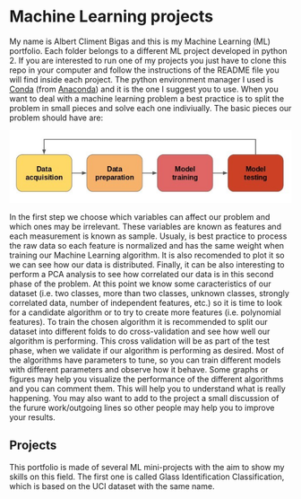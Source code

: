 Machine Learning projects
=============================

My name is Albert Climent Bigas and this is my Machine Learning (ML) portfolio. Each folder belongs to a different ML project developed in python 2. If you are interested to run one of my projects you just have to clone this repo in your computer and follow the instructions of the README file you will find inside each project. The python environment manager I used is [Conda](http://conda.pydata.org/docs/intro.html) (from [Anaconda](https://docs.continuum.io/anaconda/)) and it is the one I suggest you to use. 
When you want to deal with a machine learning problem a best practice is to split the problem in small pieces and solve each one indiviually. The basic pieces our problem should have are:

![alt tag](https://github.com/vertcli/images/blob/master/ML_flow.jpg)	

In the first step we choose which variables can affect our problem and which ones may be irrelevant. These variables are known as features and each measurement is known as sample. Usualy, is best practice to process the raw data so each feature is normalized and has the same weight when training our Machine Learning algorithm. It is also recomended to plot it so we can see how our data is distributed. Finally, it can be also interesting to perform a PCA analysis to see how correlated our data is in this second phase of the problem.
At this point we know some caracteristics of our dataset (i.e. two classes, more than two classes, unknown classes, strongly correlated data, number of independent features, etc.) so it is time to look for a candidate algorithm or to try to create more features (i.e. polynomial features). To train the chosen algorithm it is recommended to split our dataset into different folds to do cross-validation and see how well our algorithm is performing. This cross validation will be as part of the test phase, when we validate if our algorithm is performing as desired. Most of the algorithms have parameters to tune, so you can train different models with different parameters and observe how it behave. Some graphs or figures may help you visualize the performance of the different algorithms and you can comment them. This will help you to understand what is really happening. You may also want to add to the project a small discussion of the furure work/outgoing lines so other people may help you to improve your results.

Projects
--------

This portfolio is made of several ML mini-projects with the aim to show my skills on this field. The first one is called Glass Identification Classification, which is based on the UCI dataset with the same name.



